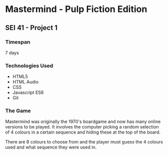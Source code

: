 # Mastermind - Pulp Fiction Edition
## SEI 41 - Project 1

### Timespan 
7 days

### Technologies Used
* HTML5
* HTML Audio
* CSS
* Javascript ES6
* Git

### The Game
Mastermind was originally the 1970's boardgame and now has many online versions to be played. It involves the computer picking a random selection of 4 colours in a certain sequence and hiding these at the top of the board. 

There are 8 colours to choose from and the player must guess the 4 colours used and what sequence they were used in. 
